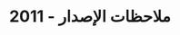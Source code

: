 ﻿---
title: ملاحظات الإصدار - 2011
type: docs
weight: 90
url: /ar/reportingservices/release-notes-2011/
---
